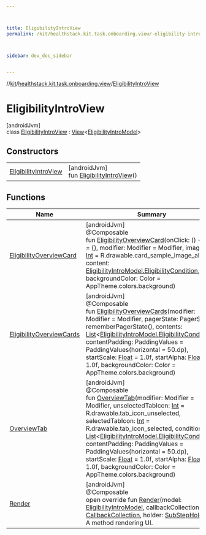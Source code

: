 ```yaml
---



title: EligibilityIntroView
permalink: /kit/healthstack.kit.task.onboarding.view/-eligibility-intro-view/index.html



sidebar: dev_doc_sidebar


---
```




//[kit](/kit.html)/[healthstack.kit.task.onboarding.view](../index.html)/[EligibilityIntroView](index.html)



# EligibilityIntroView



[androidJvm]\
class [EligibilityIntroView](index.html) : [View](../../healthstack.kit.task.base/-view/index.html)&lt;[EligibilityIntroModel](../../healthstack.kit.task.onboarding.model/-eligibility-intro-model/index.html)&gt;



## Constructors


| | |
|---|---|
| [EligibilityIntroView](-eligibility-intro-view.html) | [androidJvm]<br>fun [EligibilityIntroView](-eligibility-intro-view.html)() |


## Functions


| Name | Summary |
|---|---|
| [EligibilityOverviewCard](-eligibility-overview-card.html) | [androidJvm]<br>@Composable<br>fun [EligibilityOverviewCard](-eligibility-overview-card.html)(onClick: () -&gt; [Unit](https://kotlinlang.org/api/latest/jvm/stdlib/kotlin/-unit/index.html) = {}, modifier: Modifier = Modifier, imageId: [Int](https://kotlinlang.org/api/latest/jvm/stdlib/kotlin/-int/index.html) = R.drawable.card_sample_image_alpha, content: [EligibilityIntroModel.EligibilityCondition](../../healthstack.kit.task.onboarding.model/-eligibility-intro-model/-eligibility-condition/index.html), backgroundColor: Color = AppTheme.colors.background) |
| [EligibilityOverviewCards](-eligibility-overview-cards.html) | [androidJvm]<br>@Composable<br>fun [EligibilityOverviewCards](-eligibility-overview-cards.html)(modifier: Modifier = Modifier, pagerState: PagerState = rememberPagerState(), contents: [List](https://kotlinlang.org/api/latest/jvm/stdlib/kotlin.collections/-list/index.html)&lt;[EligibilityIntroModel.EligibilityCondition](../../healthstack.kit.task.onboarding.model/-eligibility-intro-model/-eligibility-condition/index.html)&gt;, contentPadding: PaddingValues = PaddingValues(horizontal = 50.dp), startScale: [Float](https://kotlinlang.org/api/latest/jvm/stdlib/kotlin/-float/index.html) = 1.0f, startAlpha: [Float](https://kotlinlang.org/api/latest/jvm/stdlib/kotlin/-float/index.html) = 1.0f, backgroundColor: Color = AppTheme.colors.background) |
| [OverviewTab](-overview-tab.html) | [androidJvm]<br>@Composable<br>fun [OverviewTab](-overview-tab.html)(modifier: Modifier = Modifier, unselectedTabIcon: [Int](https://kotlinlang.org/api/latest/jvm/stdlib/kotlin/-int/index.html) = R.drawable.tab_icon_unselected, selectedTabIcon: [Int](https://kotlinlang.org/api/latest/jvm/stdlib/kotlin/-int/index.html) = R.drawable.tab_icon_selected, conditions: [List](https://kotlinlang.org/api/latest/jvm/stdlib/kotlin.collections/-list/index.html)&lt;[EligibilityIntroModel.EligibilityCondition](../../healthstack.kit.task.onboarding.model/-eligibility-intro-model/-eligibility-condition/index.html)&gt;, contentPadding: PaddingValues = PaddingValues(horizontal = 50.dp), startScale: [Float](https://kotlinlang.org/api/latest/jvm/stdlib/kotlin/-float/index.html) = 1.0f, startAlpha: [Float](https://kotlinlang.org/api/latest/jvm/stdlib/kotlin/-float/index.html) = 1.0f, backgroundColor: Color = AppTheme.colors.background) |
| [Render](-render.html) | [androidJvm]<br>@Composable<br>open override fun [Render](-render.html)(model: [EligibilityIntroModel](../../healthstack.kit.task.onboarding.model/-eligibility-intro-model/index.html), callbackCollection: [CallbackCollection](../../healthstack.kit.task.base/-callback-collection/index.html), holder: [SubStepHolder](../../healthstack.kit.task.survey.question/-sub-step-holder/index.html)?)<br>A method rendering UI. |



